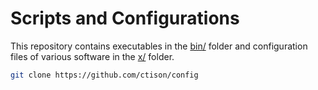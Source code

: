 # Scripts and Configurations

This repository contains executables in the [bin/](bin/) folder and configuration
files of various software in the [x/](x/) folder.

```sh
git clone https://github.com/ctison/config
```
